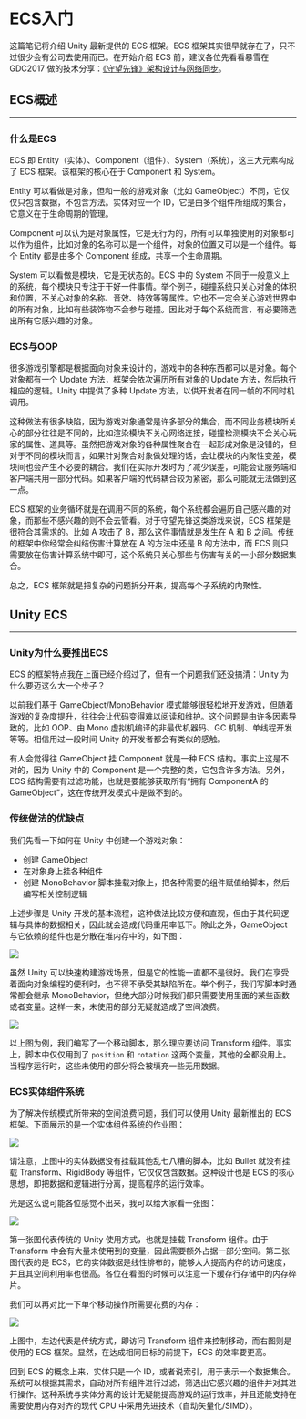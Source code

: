 # ECS入门

这篇笔记将介绍 Unity 最新提供的 ECS 框架。ECS 框架其实很早就存在了，只不过很少会有公司去使用而已。在开始介绍 ECS 前，建议各位先看看暴雪在 GDC2017 做的技术分享：[《守望先锋》架构设计与网络同步](https://gameinstitute.qq.com/community/detail/114516)。

## ECS概述

---

### 什么是ECS

ECS 即 Entity（实体）、Component（组件）、System（系统），这三大元素构成了 ECS 框架。该框架的核心在于 Component 和 System。

Entity 可以看做是对象，但和一般的游戏对象（比如 GameObject）不同，它仅仅只包含数据，不包含方法。实体对应一个 ID，它是由多个组件所组成的集合，它意义在于生命周期的管理。

Component 可以认为是对象属性，它是无行为的，所有可以单独使用的对象都可以作为组件，比如对象的名称可以是一个组件，对象的位置又可以是一个组件。每个 Entity 都是由多个 Component 组成，共享一个生命周期。

System 可以看做是模块，它是无状态的。ECS 中的 System 不同于一般意义上的系统，每个模块只专注于干好一件事情。举个例子，碰撞系统只关心对象的体积和位置，不关心对象的名称、音效、特效等等属性。它也不一定会关心游戏世界中的所有对象，比如有些装饰物不会参与碰撞。因此对于每个系统而言，有必要筛选出所有它感兴趣的对象。

### ECS与OOP

很多游戏引擎都是根据面向对象来设计的，游戏中的各种东西都可以是对象。每个对象都有一个 Update 方法，框架会依次遍历所有对象的 Update 方法，然后执行相应的逻辑。Unity 中提供了多种 Update 方法，以供开发者在同一帧的不同时机调用。

这种做法有很多缺陷，因为游戏对象通常是许多部分的集合，而不同业务模块所关心的部分往往是不同的，比如渲染模块不关心网络连接，碰撞检测模块不会关心玩家的属性、道具等。虽然把游戏对象的各种属性聚合在一起形成对象是没错的，但对于不同的模块而言，如果针对聚合对象做处理的话，会让模块的内聚性变差，模块间也会产生不必要的耦合。我们在实际开发时为了减少误差，可能会让服务端和客户端共用一部分代码。如果客户端的代码耦合较为紧密，那么可能就无法做到这一点。

ECS 框架的业务循环就是在调用不同的系统，每个系统都会遍历自己感兴趣的对象，而那些不感兴趣的则不会去管看。对于守望先锋这类游戏来说，ECS 框架是很符合其需求的。比如 A 攻击了 B，那么这件事情就是发生在 A 和 B 之间。传统的框架中你经常会纠结伤害计算放在 A 的方法中还是 B 的方法中，而 ECS 则只需要放在伤害计算系统中即可，这个系统只关心那些与伤害有关的一小部分数据集合。

总之，ECS 框架就是把复杂的问题拆分开来，提高每个子系统的内聚性。

## Unity ECS

---

### Unity为什么要推出ECS

ECS 的框架特点我在上面已经介绍过了，但有一个问题我们还没搞清：Unity 为什么要迈这么大一个步子？

以前我们基于 GameObject/MonoBehavior 模式能够很轻松地开发游戏，但随着游戏的复杂度提升，往往会让代码变得难以阅读和维护。这个问题是由许多因素导致的，比如 OOP、由 Mono 虚拟机编译的非最优机器码、GC 机制、单线程开发等等。相信用过一段时间 Unity 的开发者都会有类似的感触。

有人会觉得往 GameObject 挂 Component 就是一种 ECS 结构。事实上这是不对的，因为 Unity 中的 Component 是一个完整的类，它包含许多方法。另外，ECS 结构需要有过滤功能，也就是要能够获取所有“拥有 ComponentA 的 GameObject”，这在传统开发模式中是做不到的。

### 传统做法的优缺点

我们先看一下如何在 Unity 中创建一个游戏对象：

* 创建 GameObject
* 在对象身上挂各种组件
* 创建 MonoBehavior 脚本挂载对象上，把各种需要的组件赋值给脚本，然后编写相关控制逻辑

上述步骤是 Unity 开发的基本流程，这种做法比较方便和直观，但由于其代码逻辑与具体的数据相关，因此就会造成代码重用率低下。除此之外，GameObject 与它依赖的组件也是分散在堆内存中的，如下图：

![](http://cdn.fantasticmiao.cn/image/post/Unity/Advanced/ECS%E5%85%A5%E9%97%A8/%E6%B8%B8%E6%88%8F%E5%AF%B9%E8%B1%A1%E5%86%85%E5%AD%98%E5%BC%95%E7%94%A8.png)

虽然 Unity 可以快速构建游戏场景，但是它的性能一直都不是很好。我们在享受着面向对象编程的便利时，也不得不承受其缺陷所在。举个例子，我们写脚本时通常都会继承 MonoBehavior，但绝大部分时候我们都只需要使用里面的某些函数或者变量。这样一来，未使用的部分无疑就造成了空间浪费。

![](http://cdn.fantasticmiao.cn/image/post/Unity/Advanced/ECS%E5%85%A5%E9%97%A8/%E7%A9%BA%E9%97%B4%E6%B5%AA%E8%B4%B9%E9%97%AE%E9%A2%98.png)

以上图为例，我们编写了一个移动脚本，那么理应要访问 Transform 组件。事实上，脚本中仅仅用到了 `position` 和 `rotation` 这两个变量，其他的全都没用上。当程序运行时，这些未使用的部分将会被填充一些无用数据。

### ECS实体组件系统

为了解决传统模式所带来的空间浪费问题，我们可以使用 Unity 最新推出的 ECS 框架。下面展示的是一个实体组件系统的作业图：

![](http://cdn.fantasticmiao.cn/image/post/Unity/Advanced/ECS%E5%85%A5%E9%97%A8/%E5%AE%9E%E4%BD%93%E7%BB%84%E4%BB%B6%E7%B3%BB%E7%BB%9F.PNG)

请注意，上图中的实体数据没有挂载其他乱七八糟的脚本，比如 Bullet 就没有挂载 Transform、RigidBody 等组件，它仅仅包含数据。这种设计也是 ECS 的核心思想，即把数据和逻辑进行分离，提高程序的运行效率。

光是这么说可能各位感觉不出来，我可以给大家看一张图：

![](http://cdn.fantasticmiao.cn/image/post/Unity/Advanced/ECS%E5%85%A5%E9%97%A8/%E7%A9%BA%E9%97%B4%E5%88%A9%E7%94%A8%E7%8E%87%E5%AF%B9%E6%AF%94.jpg)

第一张图代表传统的 Unity 使用方式，也就是挂载 Transform 组件。由于 Transform 中会有大量未使用到的变量，因此需要额外占据一部分空间。第二张图代表的是 ECS，它的实体数据是线性排布的，能够大大提高内存的访问速度，并且其空间利用率也很高。各位在看图的时候可以注意一下缓存行存储中的内存碎片。

我们可以再对比一下单个移动操作所需要花费的内存：

![](http://cdn.fantasticmiao.cn/image/post/Unity/Advanced/ECS%E5%85%A5%E9%97%A8/%E5%8D%95%E4%B8%AA%E7%A7%BB%E5%8A%A8%E6%93%8D%E4%BD%9C%E6%89%80%E9%9C%80%E5%86%85%E5%AD%98%E7%A9%BA%E9%97%B4%E7%9A%84%E5%AF%B9%E6%AF%94%E5%9B%BE.jpg)

上图中，左边代表是传统方式，即访问 Transform 组件来控制移动，而右图则是使用的 ECS 框架。显然，在达成相同目标的前提下，ECS 的效率要更高。

回到 ECS 的概念上来，实体只是一个 ID，或者说索引，用于表示一个数据集合。系统可以根据其需求，自动对所有组件进行过滤，筛选出它感兴趣的组件并对其进行操作。这种系统与实体分离的设计无疑能提高游戏的运行效率，并且还能支持在需要使用内存对齐的现代 CPU 中采用先进技术（自动矢量化/SIMD）。